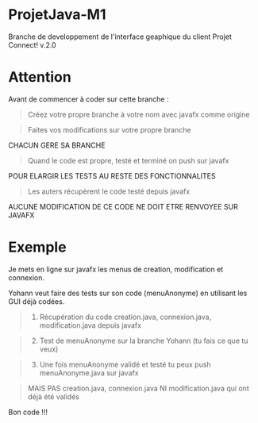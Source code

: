 # ProjetJava-M1
Branche de developpement de l'interface geaphique du client
Projet Connect! v.2.0

# Attention
Avant de commencer à coder sur cette branche :

> Créez votre propre branche à votre nom avec javafx comme origine

> Faites vos modifications sur votre propre branche

CHACUN GERE SA BRANCHE

> Quand le code est propre, testé et terminé on push sur javafx

POUR ELARGIR LES TESTS AU RESTE DES FONCTIONNALITES

> Les auters récupèrent le code testé depuis javafx

AUCUNE MODIFICATION DE CE CODE NE DOIT ETRE RENVOYEE SUR JAVAFX

# Exemple
Je mets en ligne sur javafx les menus de creation, modification et connexion.

Yohann veut faire des tests sur son code (menuAnonyme) en utilisant les GUI déjà codées.

> 1) Récupération du code creation.java, connexion.java, modification.java depuis javafx

> 2) Test de menuAnonyme sur la branche Yohann (tu fais ce que tu veux)

> 3) Une fois menuAnonyme validé et testé tu peux push menuAnonyme.java sur javafx

> MAIS PAS creation.java, connexion.java NI modification.java qui ont déjà été validés

Bon code !!!
